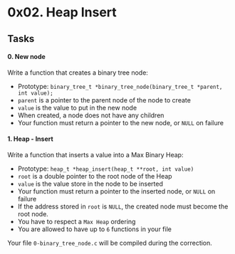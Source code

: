 0x02. Heap Insert
=================

Tasks
-----

#### 0\. New node

Write a function that creates a binary tree node:

-   Prototype: `binary_tree_t *binary_tree_node(binary_tree_t *parent, int value);`
-   `parent` is a pointer to the parent node of the node to create
-   `value` is the value to put in the new node
-   When created, a node does not have any children
-   Your function must return a pointer to the new node, or `NULL` on failure

#### 1\. Heap - Insert

Write a function that inserts a value into a Max Binary Heap:

-   Prototype: `heap_t *heap_insert(heap_t **root, int value)`
-   `root` is a double pointer to the root node of the Heap
-   `value` is the value store in the node to be inserted
-   Your function must return a pointer to the inserted node, or `NULL` on failure
-   If the address stored in `root` is `NULL`, the created node must become the root node.
-   You have to respect a `Max Heap` ordering
-   You are allowed to have up to `6` functions in your file

Your file `0-binary_tree_node.c` will be compiled during the correction.
